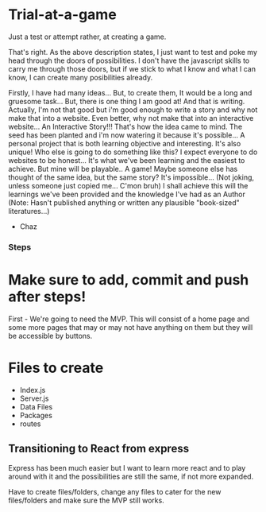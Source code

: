 # Trial-at-a-game
Just a test or attempt rather, at creating a game.


That's right. As the above description states, I just want to test and poke my head through the doors of possibilities.
I don't have the javascript skills to carry me through those doors, but if we stick to what I know and what I can know, I can create many posibilities already.

Firstly, I have had many ideas... But, to create them, It would be a long and gruesome task... But, there is one thing I am good at!
And that is writing. Actually, I'm not that good but i'm good enough to write a story and why not make that into a website.
Even better, why not make that into an interactive website... An Interactive Story!!!
That's how the idea came to mind. The seed has been planted and i'm now watering it because it's possible...
A personal project that is both learning objective and interesting. It's also unique!
Who else is going to do something like this?
I expect everyone to do websites to be honest... It's what we've been learning and the easiest to achieve.
But mine will be playable.. A game!
Maybe someone else has thought of the same idea, but the same story? It's impossible... (Not joking, unless someone just copied me... C'mon bruh)
I shall achieve this will the learnings we've been provided and the knowledge I've had as an Author (Note: Hasn't published anything or written any plausible "book-sized" literatures...)
- Chaz

###         Steps           ###
# Make sure to add, commit and push after steps! #

First - We're going to need the MVP. This will consist of a home page and some more pages that may or may not have anything on them but they will be accessible by buttons.

# Files to create
- Index.js
- Server.js
- Data Files
- Packages
- routes

## Transitioning to React from express
Express has been much easier but I want to learn more react and to play around with it and the possibilities are still the same, if not more expanded.

Have to create files/folders, change any files to cater for the new files/folders and make sure the MVP still works.